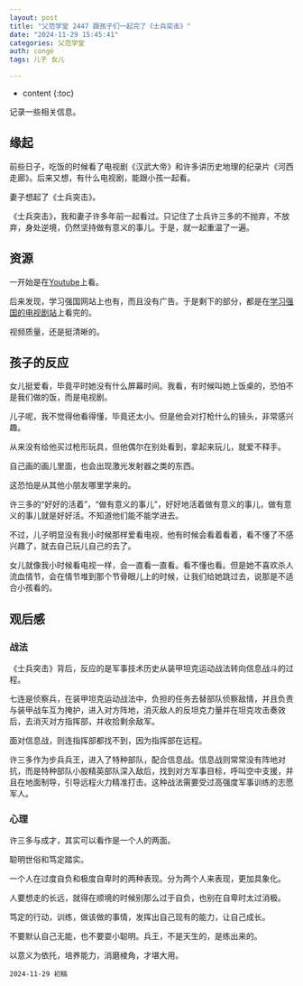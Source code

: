 ```yaml
---
layout: post
title: "父范学堂 2447 跟孩子们一起完了《士兵突击》"
date: "2024-11-29 15:45:41"
categories: 父范学堂
auth: conge
tags: 儿子 女儿

---
```

* content
{:toc}

记录一些相关信息。




## 缘起

前些日子，吃饭的时候看了电视剧《汉武大帝》和许多讲历史地理的纪录片《河西走廊》。后来又想，有什么电视剧，能跟小孩一起看。

妻子想起了《士兵突击》。

《士兵突击》，我和妻子许多年前一起看过。只记住了士兵许三多的不抛弃，不放弃，身处逆境，仍然坚持做有意义的事儿。于是，就一起重温了一遍。

## 资源

一开始是在[Youtube](https://www.youtube.com/playlist?list=PLCA_sYp__ahU-sN08t857Y-tCPAZtmWxD)上看。

后来发现，学习强国网站上也有，而且没有广告。于是剩下的部分，都是在[学习强国的电视剧站](https://www.xuexi.cn/lgpage/detail/index.html?id=8915647053268555150)上看完的。

视频质量，还是挺清晰的。

## 孩子的反应

女儿挺爱看，毕竟平时她没有什么屏幕时间。我看，有时候叫她上饭桌的，恐怕不是我们做的饭，而是电视剧。

儿子呢，我不觉得他看得懂，毕竟还太小。但是他会对打枪什么的镜头，非常感兴趣。

从来没有给他买过枪形玩具，但他偶尔在别处看到，拿起来玩儿，就爱不释手。

自己画的画儿里面，也会出现激光发射器之类的东西。

这恐怕是从其他小朋友哪里学来的。

许三多的“好好的活着”，“做有意义的事儿”，好好地活着做有意义的事儿，做有意义的事儿就是好好活。不知道他们能不能学进去。

不过，儿子明显没有我小时候那样爱看电视，他有时候会看着看着，看不懂了不感兴趣了，就去自己玩儿自己的去了。

女儿就像我小时候看电视一样，会一直看一直看。看不懂也看。但是她不喜欢杀人流血情节，会在情节堆到那个节骨眼儿上的时候，让我们给她跳过去，说那是不适合小孩看的。

## 观后感

### 战法

《士兵突击》背后，反应的是军事技术历史从装甲坦克运动战法转向信息战斗的过程。

七连是侦察兵，在装甲坦克运动战法中，负担的任务去替部队侦察敌情，并且负责与装甲战车互为掩护，进入对方阵地，消灭敌人的反坦克力量并在坦克攻击奏效后，去消灭对方指挥部，并收拾剩余敌军。

面对信息战，则连指挥部都找不到，因为指挥部在远程。

许三多作为步兵兵王，进入了特种部队，配合信息战。信息战则常常没有阵地对抗，而是特种部队小股精英部队深入敌后，找到对方军事目标，呼叫空中支援，并且在地面制导，引导远程火力精准打击。这种战法需要受过高强度军事训练的志愿军人。

### 心理

许三多与成才，其实可以看作是一个人的两面。

聪明世俗和笃定踏实。

一个人在过度自负和极度自卑时的两种表现。分为两个人来表现，更加具象化。

人要想走的长远，就得在顺境的时候别那么过于自负，也别在自卑时太过消极。

笃定的行动，训练，做该做的事情，发挥出自己现有的能力，让自己成长。

不要默认自己无能，也不要耍小聪明。兵王，不是天生的，是练出来的。

以意义为依托，培养能力，消磨棱角，才堪大用。

```
2024-11-29 初稿 
```
